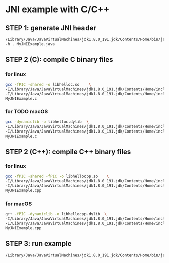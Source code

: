 # JNI example with C/C++

## STEP 1: generate JNI header
```bash
/Library/Java/JavaVirtualMachines/jdk1.8.0_191.jdk/Contents/Home/bin/javac \
-h . MyJNIExample.java
```


## STEP 2 (C): compile C binary files
### for linux
```bash
gcc -fPIC -shared -o libhelloc.so    \
-I/Library/Java/JavaVirtualMachines/jdk1.8.0_191.jdk/Contents/Home/include/ \
-I/Library/Java/JavaVirtualMachines/jdk1.8.0_191.jdk/Contents/Home/include/darwin/ \
MyJNIExample.c
```

### for TODO macOS
```bash
gcc -dynamiclib -o libhelloc.dylib  \
-I/Library/Java/JavaVirtualMachines/jdk1.8.0_191.jdk/Contents/Home/include/ \
-I/Library/Java/JavaVirtualMachines/jdk1.8.0_191.jdk/Contents/Home/include/darwin/ \
MyJNIExample.c
```

## STEP 2 (C++): compile C++ binary files
### for linux
```bash
gcc -fPIC -shared -fPIC -o libhellocpp.so    \
-I/Library/Java/JavaVirtualMachines/jdk1.8.0_191.jdk/Contents/Home/include/ \
-I/Library/Java/JavaVirtualMachines/jdk1.8.0_191.jdk/Contents/Home/include/darwin/ \
MyJNIExample.cpp
```
 
### for macOS
```bash
g++ -fPIC -dynamiclib -o libhellocpp.dylib  \
-I/Library/Java/JavaVirtualMachines/jdk1.8.0_191.jdk/Contents/Home/include/ \
-I/Library/Java/JavaVirtualMachines/jdk1.8.0_191.jdk/Contents/Home/include/darwin/ \
MyJNIExample.cpp
```


## STEP 3: run example
```bash
/Library/Java/JavaVirtualMachines/jdk1.8.0_191.jdk/Contents/Home/bin/java -Djava.library.path=. MyJNIExample
```
